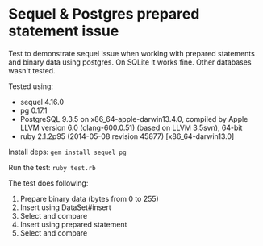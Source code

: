 Sequel & Postgres prepared statement issue
===================================

Test to demonstrate sequel issue when working with prepared statements and binary data using postgres. On SQLite it works fine. Other databases wasn't tested.

Tested using:

* sequel 4.16.0
* pg 0.17.1
* PostgreSQL 9.3.5 on x86_64-apple-darwin13.4.0, compiled by Apple LLVM version 6.0 (clang-600.0.51) (based on LLVM 3.5svn), 64-bit
* ruby 2.1.2p95 (2014-05-08 revision 45877) [x86_64-darwin13.0]

Install deps: ```gem install sequel pg```

Run the test: ```ruby test.rb```

The test does following:

1. Prepare binary data (bytes from 0 to 255)
2. Insert using DataSet#insert
3. Select and compare
4. Insert using prepared statement
5. Select and compare
